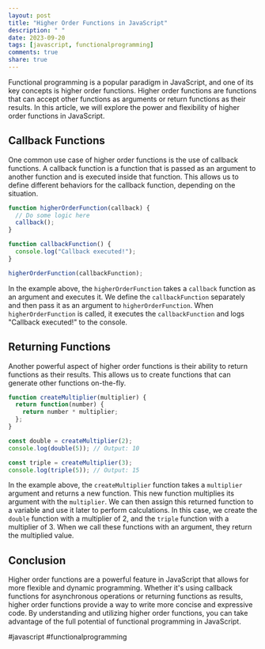 ```yaml
---
layout: post
title: "Higher Order Functions in JavaScript"
description: " "
date: 2023-09-20
tags: [javascript, functionalprogramming]
comments: true
share: true
---
```


Functional programming is a popular paradigm in JavaScript, and one of its key concepts is higher order functions. Higher order functions are functions that can accept other functions as arguments or return functions as their results. In this article, we will explore the power and flexibility of higher order functions in JavaScript.

## Callback Functions

One common use case of higher order functions is the use of callback functions. A callback function is a function that is passed as an argument to another function and is executed inside that function. This allows us to define different behaviors for the callback function, depending on the situation.

```javascript
function higherOrderFunction(callback) {
  // Do some logic here
  callback();
}

function callbackFunction() {
  console.log("Callback executed!");
}

higherOrderFunction(callbackFunction);
```

In the example above, the `higherOrderFunction` takes a `callback` function as an argument and executes it. We define the `callbackFunction` separately and then pass it as an argument to `higherOrderFunction`. When `higherOrderFunction` is called, it executes the `callbackFunction` and logs "Callback executed!" to the console.

## Returning Functions

Another powerful aspect of higher order functions is their ability to return functions as their results. This allows us to create functions that can generate other functions on-the-fly.

```javascript
function createMultiplier(multiplier) {
  return function(number) {
    return number * multiplier;
  };
}

const double = createMultiplier(2);
console.log(double(5)); // Output: 10

const triple = createMultiplier(3);
console.log(triple(5)); // Output: 15
```

In the example above, the `createMultiplier` function takes a `multiplier` argument and returns a new function. This new function multiplies its argument with the `multiplier`. We can then assign this returned function to a variable and use it later to perform calculations. In this case, we create the `double` function with a multiplier of 2, and the `triple` function with a multiplier of 3. When we call these functions with an argument, they return the multiplied value.

## Conclusion

Higher order functions are a powerful feature in JavaScript that allows for more flexible and dynamic programming. Whether it's using callback functions for asynchronous operations or returning functions as results, higher order functions provide a way to write more concise and expressive code. By understanding and utilizing higher order functions, you can take advantage of the full potential of functional programming in JavaScript.

#javascript #functionalprogramming